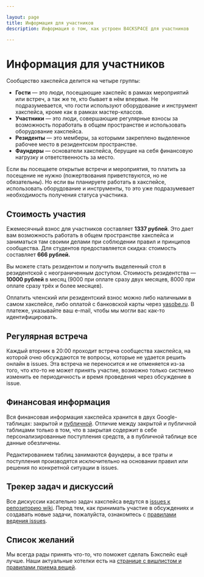 ```yaml
---

layout: page
title: Информация для участников
description: Информация о том, как устроен B4CKSP4CE для участников

---
```

# Информация для участников
Сообщество хакспейса делится на четыре группы:
 - **Гости** — это люди, посещающие хакспейс в рамках мероприятий или встреч, а так же те, кто бывает в нём впервые. Не подразумевается, что гости используют оборудование и инструмент хакспейса, кроме как в рамках мастер-классов.
 - **Участники** — это люди, совершающие регулярные взносы за возможность поработать в общем пространстве и использовать оборудование хакспейса.
 - **Резиденты** — это мемберы, за которыми закреплено выделенное рабочее место в резидентском пространстве.
 - **Фаундеры** — основатели хакспейса, берущие на себя финансовую нагрузку и ответственность за место.

Если вы посещаете открытые встречи и мероприятия, то платить за посещение не нужно (пожертвования приветствуются, но не обязательны). Но если вы планируете работать в хакспейсе, использовать оборудование и инструменты, то это уже подразумевает необходимость получения статуса участника.

## Стоимость участия
Ежемесячный взнос для участников составляет **1337 рублей**. Это дает вам возможность работать в общем пространстве хакспейса и заниматься там своими делами при соблюдении правил и принципов сообщества. 
Для студентов предоставляется скидка: стоимость составляет **666 рублей.**

Вы можете стать резидентом и получить выделенный стол в резидентской с неограниченным доступом. Cтоимость резидентства — **10000 рублей** в месяц (9000 при оплате сразу двух месяцев, 8000 при оплате сразу трёх и более месяцев).

Оплатить членский или резидентский взнос можно либо наличными в самом хакспейсе, либо оплатой с банковской карты через [yasobe.ru](https://yasobe.ru/na/b4cksp4ce). В платеже, указывайте ваш e-mail, чтобы мы могли вас как-то идентифицировать.

## Регулярная встреча
Каждый вторник в 20:00 проходит встреча сообщества хакспейса, на которой очно обсуждаются те вопросы, которые не удается решить онлайн в issues. Эта встреча не переносится и не отменяется из-за того, что кто-то не может принять участие, возможно только системно изменить ее периодичность и время проведения через обсуждение в issue.

## Финансовая информация
Вся финансовая информация хакспейса хранится в двух Google-таблицах: закрытой и [публичной](https://drive.google.com/open?id=1axxo8_JOMkHQfMpo-TbR6vLCXhowdyu8iZRUjZ59F04). Отличие между закрытой и публичной таблицами только в том, что в закрытая содержит в себе персонализированные поступления средств, а в публичной таблице все данные обезличены.

Редактированием таблиц занимаются фаундеры, а все траты и поступления производятся исключительно на основании правил или решения по конкретной ситуации в issues. 

## Трекер задач и дискуссий
Все дискуссии касательно задач хакспейса ведутся в [issues к репозиторию wiki](https://github.com/b4ck5p4c3/0x08.in/issues). Перед тем, как принимать участие в обсуждениях и создавать новые задачи, пожалуйста, ознакомтесь с [правилами ведения issues](/issue-rules.html).

## Список желаний
Мы всегда рады принять что-то, что поможет сделать Бэкспейс ещё лучше. Наши актуальные хотелки есть на [странице с вишлистом и правилами приема вещей](/needs.html).

